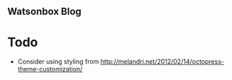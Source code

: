 ## Watsonbox Blog

# Todo

* Consider using styling from http://melandri.net/2012/02/14/octopress-theme-customization/